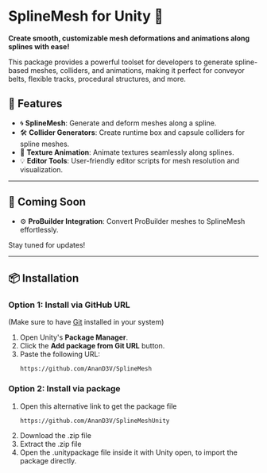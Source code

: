 # SplineMesh for Unity 🚀  
**Create smooth, customizable mesh deformations and animations along splines with ease!**

This package provides a powerful toolset for developers to generate spline-based meshes, colliders, and animations, making it perfect for conveyor belts, flexible tracks, procedural structures, and more.

## 🌟 Features  
- 🌀 **SplineMesh**: Generate and deform meshes along a spline.  
- 🛠️ **Collider Generators**: Create runtime box and capsule colliders for spline meshes.  
- 🎥 **Texture Animation**: Animate textures seamlessly along splines.  
- 💡 **Editor Tools**: User-friendly editor scripts for mesh resolution and visualization.

---

## 🚀 Coming Soon  
- ⚙️ **ProBuilder Integration**: Convert ProBuilder meshes to SplineMesh effortlessly.  

Stay tuned for updates!

---

## 📦 Installation  

### Option 1: Install via GitHub URL
(Make sure to have [Git](https://git-scm.com/) installed in your system)
1. Open Unity's **Package Manager**.  
2. Click the **Add package from Git URL** button.  
3. Paste the following URL:  
   ```text
   https://github.com/AnanD3V/SplineMesh
### Option 2: Install via package
1. Open this alternative link to get the package file
   ```text
   https://github.com/AnanD3V/SplineMeshUnity
2. Download the .zip file
3. Extract the .zip file
4. Open the .unitypackage file inside it with Unity open, to import the package directly.
